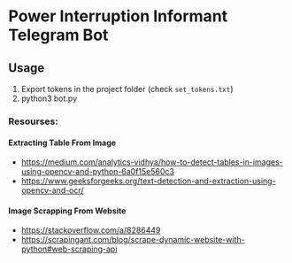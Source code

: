 # Power Interruption Informant Telegram Bot



## Usage
1. Export tokens in the project folder (check `set_tokens.txt`)
2. python3 bot.py

### Resourses: 
#### Extracting Table From Image
- https://medium.com/analytics-vidhya/how-to-detect-tables-in-images-using-opencv-and-python-6a0f15e560c3
- https://www.geeksforgeeks.org/text-detection-and-extraction-using-opencv-and-ocr/

#### Image Scrapping From Website
- https://stackoverflow.com/a/8286449
- https://scrapingant.com/blog/scrape-dynamic-website-with-python#web-scraping-api
